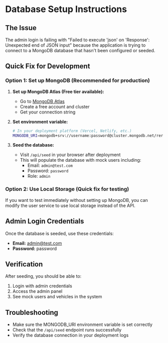 # Database Setup Instructions

## The Issue
The admin login is failing with "Failed to execute 'json' on 'Response': Unexpected end of JSON input" because the application is trying to connect to a MongoDB database that hasn't been configured or seeded.

## Quick Fix for Development

### Option 1: Set up MongoDB (Recommended for production)

1. **Set up MongoDB Atlas (Free tier available):**
   - Go to [MongoDB Atlas](https://www.mongodb.com/atlas)
   - Create a free account and cluster
   - Get your connection string

2. **Set environment variable:**
   ```bash
   # In your deployment platform (Vercel, Netlify, etc.)
   MONGODB_URI=mongodb+srv://username:password@cluster.mongodb.net/reride?retryWrites=true&w=majority
   ```

3. **Seed the database:**
   - Visit `/api/seed` in your browser after deployment
   - This will populate the database with mock users including:
     - Email: `admin@test.com`
     - Password: `password`
     - Role: `admin`

### Option 2: Use Local Storage (Quick fix for testing)

If you want to test immediately without setting up MongoDB, you can modify the user service to use local storage instead of the API.

## Admin Login Credentials
Once the database is seeded, use these credentials:
- **Email:** admin@test.com
- **Password:** password

## Verification
After seeding, you should be able to:
1. Login with admin credentials
2. Access the admin panel
3. See mock users and vehicles in the system

## Troubleshooting
- Make sure the MONGODB_URI environment variable is set correctly
- Check that the `/api/seed` endpoint runs successfully
- Verify the database connection in your deployment logs
